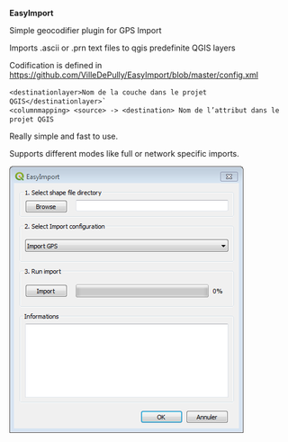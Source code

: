 **EasyImport**

Simple geocodifier plugin for GPS Import

Imports .ascii or .prn text files to qgis predefinite QGIS layers

Codification is defined in https://github.com/VilleDePully/EasyImport/blob/master/config.xml

```
<destinationlayer>Nom de la couche dans le projet QGIS</destinationlayer>`
<columnmapping> <source> -> <destination> Nom de l’attribut dans le projet QGIS
```

Really simple and fast to use.

Supports different modes like full or network specific imports.

![Image EasyImport](https://github.com/VilleDePully/EasyImport/raw/master/Docs/easyimport.png "EasyImport")
      
